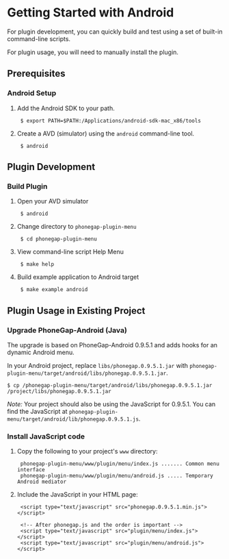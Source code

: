 Getting Started with Android
============================

For plugin development, you can quickly build and test using a
set of built-in command-line scripts.

For plugin usage, you will need to manually install the plugin.

Prerequisites 
-------------

### Android Setup

1. Add the Android SDK to your path.

        $ export PATH=$PATH:/Applications/android-sdk-mac_x86/tools

2. Create a AVD (simulator) using the `android` command-line tool.

        $ android

Plugin Development
------------------

### Build Plugin

1. Open your AVD simulator

        $ android

2. Change directory to `phonegap-plugin-menu`

        $ cd phonegap-plugin-menu

3. View command-line script Help Menu

        $ make help

4. Build example application to Android target

        $ make example android


Plugin Usage in Existing Project
--------------------------------

### Upgrade PhoneGap-Android (Java)

The upgrade is based on PhoneGap-Android 0.9.5.1 and adds hooks for an dynamic Android menu.

In your Android project, replace `libs/phonegap.0.9.5.1.jar` with
`phonegap-plugin-menu/target/android/libs/phonegap.0.9.5.1.jar`.

    $ cp /phonegap-plugin-menu/target/android/libs/phonegap.0.9.5.1.jar /project/libs/phonegap.0.9.5.1.jar

_Note:_ Your project should also be using the JavaScript for 0.9.5.1. You can find the JavaScript at
`phonegap-plugin-menu/target/android/lib/phonegap.0.9.5.1.js`.

### Install JavaScript code

1. Copy the following to your project's `www` directory:

        phonegap-plugin-menu/www/plugin/menu/index.js ....... Common menu interface
        phonegap-plugin-menu/www/plugin/menu/android.js ..... Temporary Android mediator

2. Include the JavaScript in your HTML page:

        <script type="text/javascript" src="phonegap.0.9.5.1.min.js"></script>
        
        <!-- After phonegap.js and the order is important -->
        <script type="text/javascript" src="plugin/menu/index.js"></script>
        <script type="text/javascript" src="plugin/menu/android.js"></script>
